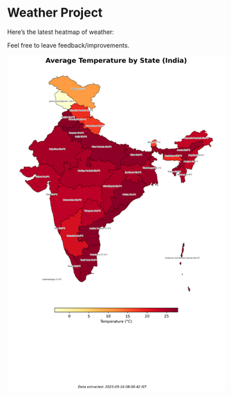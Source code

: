 # Weather Project

Here’s the latest heatmap of weather:

Feel free to leave feedback/improvements.

![India Heatmap](docs/assets/india_heatmap.png?v=C8CBD5)
